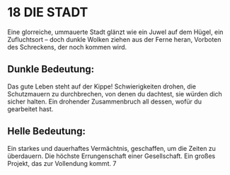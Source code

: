 # 18 DIE STADT

Eine glorreiche, ummauerte Stadt glänzt wie ein Juwel auf 
dem Hügel, ein Zufluchtsort – doch dunkle Wolken ziehen aus 
der Ferne heran, Vorboten des Schreckens, der noch kommen 
wird.
## Dunkle Bedeutung:
Das gute Leben steht auf der Kippe! Schwierigkeiten drohen, 
die Schutzmauern zu durchbrechen, von denen du dachtest, sie 
würden dich sicher halten. Ein drohender Zusammenbruch all 
dessen, wofür du gearbeitet hast.
## Helle Bedeutung:
Ein starkes und dauerhaftes Vermächtnis, geschaffen, um die 
Zeiten zu überdauern. Die höchste Errungenschaft einer 
Gesellschaft. Ein großes Projekt, das zur Vollendung kommt.
7